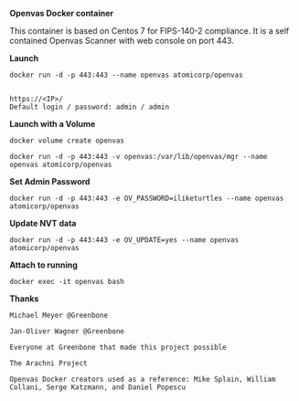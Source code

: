 **Openvas Docker container**

This container is based on Centos 7 for FIPS-140-2 compliance. It is a self contained Openvas Scanner with web console on port 443.  

**Launch**

	docker run -d -p 443:443 --name openvas atomicorp/openvas


	https://<IP>/
	Default login / password: admin / admin

**Launch with a Volume**

	docker volume create openvas

	docker run -d -p 443:443 -v openvas:/var/lib/openvas/mgr --name openvas atomicorp/openvas

**Set Admin Password**

	docker run -d -p 443:443 -e OV_PASSWORD=iliketurtles --name openvas atomicorp/openvas

**Update NVT data**

	docker run -d -p 443:443 -e OV_UPDATE=yes --name openvas atomicorp/openvas


**Attach to running**

	docker exec -it openvas bash


**Thanks**

	Michael Meyer @Greenbone

	Jan-Oliver Wagner @Greenbone

	Everyone at Greenbone that made this project possible

	The Arachni Project 

	Openvas Docker creators used as a reference: Mike Splain, William Collani, Serge Katzmann, and Daniel Popescu
